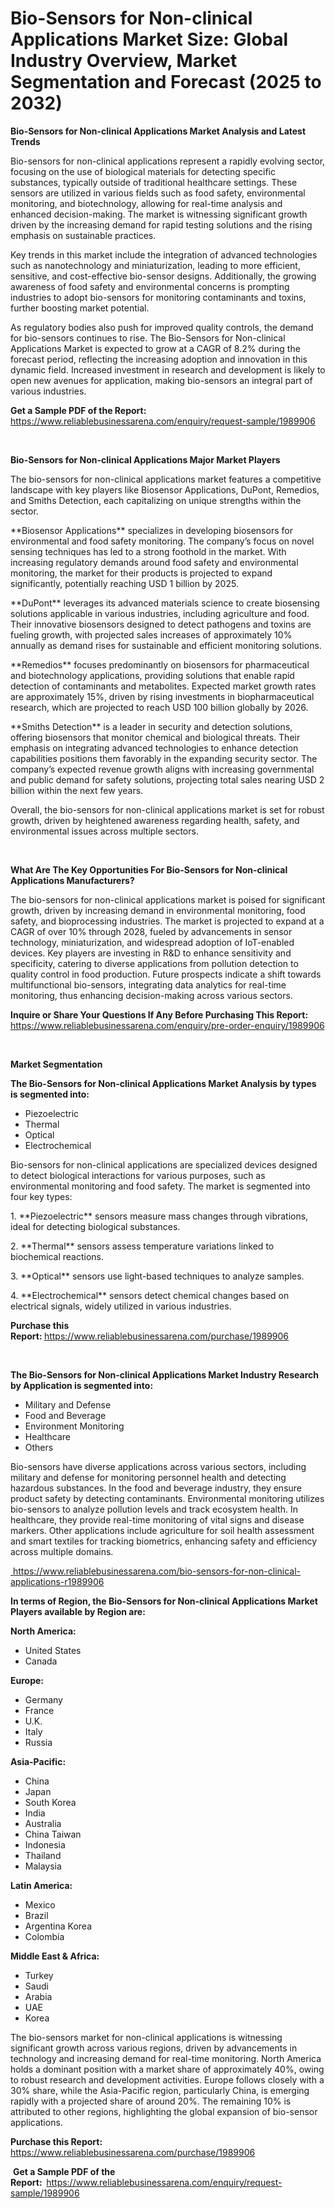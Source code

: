 <p><h1>Bio-Sensors for Non-clinical Applications Market Size: Global Industry Overview, Market Segmentation and Forecast (2025 to 2032)</h1></p><p><strong>Bio-Sensors for Non-clinical Applications Market Analysis and Latest Trends</strong></p>
<p><p>Bio-sensors for non-clinical applications represent a rapidly evolving sector, focusing on the use of biological materials for detecting specific substances, typically outside of traditional healthcare settings. These sensors are utilized in various fields such as food safety, environmental monitoring, and biotechnology, allowing for real-time analysis and enhanced decision-making. The market is witnessing significant growth driven by the increasing demand for rapid testing solutions and the rising emphasis on sustainable practices.</p><p>Key trends in this market include the integration of advanced technologies such as nanotechnology and miniaturization, leading to more efficient, sensitive, and cost-effective bio-sensor designs. Additionally, the growing awareness of food safety and environmental concerns is prompting industries to adopt bio-sensors for monitoring contaminants and toxins, further boosting market potential.</p><p>As regulatory bodies also push for improved quality controls, the demand for bio-sensors continues to rise. The Bio-Sensors for Non-clinical Applications Market is expected to grow at a CAGR of 8.2% during the forecast period, reflecting the increasing adoption and innovation in this dynamic field. Increased investment in research and development is likely to open new avenues for application, making bio-sensors an integral part of various industries.</p></p>
<p><strong>Get a Sample PDF of the Report:&nbsp;</strong> <a href="https://www.reliablebusinessarena.com/enquiry/request-sample/1989906?utm_campaign=3548&utm_medium=2&utm_source=Github&utm_content=ia&utm_term=16042025&utm_id=bio-sensors-for-non-clinical-applications">https://www.reliablebusinessarena.com/enquiry/request-sample/1989906</a></p>
<p>&nbsp;</p>
<p><strong>Bio-Sensors for Non-clinical Applications Major Market Players</strong></p>
<p><p>The bio-sensors for non-clinical applications market features a competitive landscape with key players like Biosensor Applications, DuPont, Remedios, and Smiths Detection, each capitalizing on unique strengths within the sector.</p><p>**Biosensor Applications** specializes in developing biosensors for environmental and food safety monitoring. The company’s focus on novel sensing techniques has led to a strong foothold in the market. With increasing regulatory demands around food safety and environmental monitoring, the market for their products is projected to expand significantly, potentially reaching USD 1 billion by 2025.</p><p>**DuPont** leverages its advanced materials science to create biosensing solutions applicable in various industries, including agriculture and food. Their innovative biosensors designed to detect pathogens and toxins are fueling growth, with projected sales increases of approximately 10% annually as demand rises for sustainable and efficient monitoring solutions.</p><p>**Remedios** focuses predominantly on biosensors for pharmaceutical and biotechnology applications, providing solutions that enable rapid detection of contaminants and metabolites. Expected market growth rates are approximately 15%, driven by rising investments in biopharmaceutical research, which are projected to reach USD 100 billion globally by 2026.</p><p>**Smiths Detection** is a leader in security and detection solutions, offering biosensors that monitor chemical and biological threats. Their emphasis on integrating advanced technologies to enhance detection capabilities positions them favorably in the expanding security sector. The company’s expected revenue growth aligns with increasing governmental and public demand for safety solutions, projecting total sales nearing USD 2 billion within the next few years.</p><p>Overall, the bio-sensors for non-clinical applications market is set for robust growth, driven by heightened awareness regarding health, safety, and environmental issues across multiple sectors.</p></p>
<p>&nbsp;</p>
<p><strong>What Are The Key Opportunities For Bio-Sensors for Non-clinical Applications Manufacturers?</strong></p>
<p><p>The bio-sensors for non-clinical applications market is poised for significant growth, driven by increasing demand in environmental monitoring, food safety, and bioprocessing industries. The market is projected to expand at a CAGR of over 10% through 2028, fueled by advancements in sensor technology, miniaturization, and widespread adoption of IoT-enabled devices. Key players are investing in R&D to enhance sensitivity and specificity, catering to diverse applications from pollution detection to quality control in food production. Future prospects indicate a shift towards multifunctional bio-sensors, integrating data analytics for real-time monitoring, thus enhancing decision-making across various sectors.</p></p>
<p><strong>Inquire or Share Your Questions If Any Before Purchasing This Report:</strong> <a href="https://www.reliablebusinessarena.com/enquiry/pre-order-enquiry/1989906?utm_campaign=3548&utm_medium=2&utm_source=Github&utm_content=ia&utm_term=16042025&utm_id=bio-sensors-for-non-clinical-applications">https://www.reliablebusinessarena.com/enquiry/pre-order-enquiry/1989906</a></p>
<p>&nbsp;</p>
<p><strong>Market Segmentation</strong></p>
<p><strong>The Bio-Sensors for Non-clinical Applications Market Analysis by types is segmented into:</strong></p>
<p><ul><li>Piezoelectric</li><li>Thermal</li><li>Optical</li><li>Electrochemical</li></ul></p>
<p><p>Bio-sensors for non-clinical applications are specialized devices designed to detect biological interactions for various purposes, such as environmental monitoring and food safety. The market is segmented into four key types: </p><p>1. **Piezoelectric** sensors measure mass changes through vibrations, ideal for detecting biological substances. </p><p>2. **Thermal** sensors assess temperature variations linked to biochemical reactions. </p><p>3. **Optical** sensors use light-based techniques to analyze samples. </p><p>4. **Electrochemical** sensors detect chemical changes based on electrical signals, widely utilized in various industries.</p></p>
<p><strong>Purchase this Report:&nbsp;</strong><a href="https://www.reliablebusinessarena.com/purchase/1989906?utm_campaign=3548&utm_medium=2&utm_source=Github&utm_content=ia&utm_term=16042025&utm_id=bio-sensors-for-non-clinical-applications">https://www.reliablebusinessarena.com/purchase/1989906</a></p>
<p>&nbsp;</p>
<p><strong>The Bio-Sensors for Non-clinical Applications Market Industry Research by Application is segmented into:</strong></p>
<p><ul><li>Military and Defense</li><li>Food and Beverage</li><li>Environment Monitoring</li><li>Healthcare</li><li>Others</li></ul></p>
<p><p>Bio-sensors have diverse applications across various sectors, including military and defense for monitoring personnel health and detecting hazardous substances. In the food and beverage industry, they ensure product safety by detecting contaminants. Environmental monitoring utilizes bio-sensors to analyze pollution levels and track ecosystem health. In healthcare, they provide real-time monitoring of vital signs and disease markers. Other applications include agriculture for soil health assessment and smart textiles for tracking biometrics, enhancing safety and efficiency across multiple domains.</p></p>
<p><a href="https://www.reliablebusinessarena.com/bio-sensors-for-non-clinical-applications-r1989906?utm_campaign=3548&utm_medium=2&utm_source=Github&utm_content=ia&utm_term=16042025&utm_id=bio-sensors-for-non-clinical-applications">&nbsp;https://www.reliablebusinessarena.com/bio-sensors-for-non-clinical-applications-r1989906</a></p>
<p><strong>In terms of Region, the Bio-Sensors for Non-clinical Applications Market Players available by Region are:</strong></p>
<p>
    <p> <strong> North America: </strong>
        <ul>
            <li>United States</li>
            <li>Canada</li>
        </ul>
        </p> 
    <p> <strong> Europe: </strong>
        <ul>
            <li>Germany</li>
            <li>France</li>
            <li>U.K.</li>
            <li>Italy</li>
            <li>Russia</li>
        </ul>
        </p> 
    <p> <strong> Asia-Pacific: </strong>
        <ul>
            <li>China</li>
            <li>Japan</li>
            <li>South Korea</li>
            <li>India</li>
            <li>Australia</li>
            <li>China Taiwan</li>
            <li>Indonesia</li>
            <li>Thailand</li>
            <li>Malaysia</li>
        </ul>
        </p> 
    <p> <strong> Latin America: </strong>
        <ul>
            <li>Mexico</li>
            <li>Brazil</li>
            <li>Argentina Korea</li>
            <li>Colombia</li>
        </ul>
        </p> 
    <p> <strong> Middle East & Africa: </strong>
        <ul>
            <li>Turkey</li>
            <li>Saudi</li>
            <li>Arabia</li>
            <li>UAE</li>
            <li>Korea</li>
        </ul>
    </p>
    </p>
<p><p>The bio-sensors market for non-clinical applications is witnessing significant growth across various regions, driven by advancements in technology and increasing demand for real-time monitoring. North America holds a dominant position with a market share of approximately 40%, owing to robust research and development activities. Europe follows closely with a 30% share, while the Asia-Pacific region, particularly China, is emerging rapidly with a projected share of around 20%. The remaining 10% is attributed to other regions, highlighting the global expansion of bio-sensor applications.</p></p>
<p><strong>Purchase this Report: </strong><a href="https://www.reliablebusinessarena.com/purchase/1989906?utm_campaign=3548&utm_medium=2&utm_source=Github&utm_content=ia&utm_term=16042025&utm_id=bio-sensors-for-non-clinical-applications">https://www.reliablebusinessarena.com/purchase/1989906</a></p>
<p>&nbsp;<strong>Get a Sample PDF of the Report:&nbsp;&nbsp;</strong><a href="https://www.reliablebusinessarena.com/enquiry/request-sample/1989906?utm_campaign=3548&utm_medium=2&utm_source=Github&utm_content=ia&utm_term=16042025&utm_id=bio-sensors-for-non-clinical-applications">https://www.reliablebusinessarena.com/enquiry/request-sample/1989906</a></p>
<p><strong></strong></p>
<p><p></p><p></p><p></p></p>